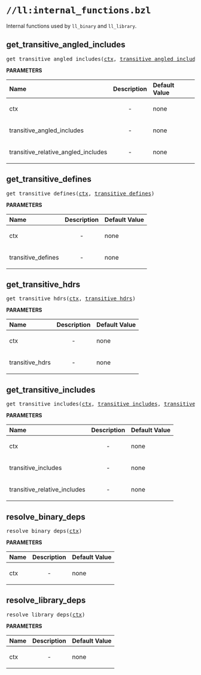 <!-- Generated with Stardoc: http://skydoc.bazel.build -->

# `//ll:internal_functions.bzl`

Internal functions used by `ll_binary` and `ll_library`.


<a id="#get_transitive_angled_includes"></a>

## get_transitive_angled_includes

<pre>
get_transitive_angled_includes(<a href="#get_transitive_angled_includes-ctx">ctx</a>, <a href="#get_transitive_angled_includes-transitive_angled_includes">transitive_angled_includes</a>, <a href="#get_transitive_angled_includes-transitive_relative_angled_includes">transitive_relative_angled_includes</a>)
</pre>



**PARAMETERS**


| Name  | Description | Default Value |
| :------------- | :------------- | :------------- |
| <a id="get_transitive_angled_includes-ctx"></a>ctx |  <p align="center"> - </p>   |  none |
| <a id="get_transitive_angled_includes-transitive_angled_includes"></a>transitive_angled_includes |  <p align="center"> - </p>   |  none |
| <a id="get_transitive_angled_includes-transitive_relative_angled_includes"></a>transitive_relative_angled_includes |  <p align="center"> - </p>   |  none |


<a id="#get_transitive_defines"></a>

## get_transitive_defines

<pre>
get_transitive_defines(<a href="#get_transitive_defines-ctx">ctx</a>, <a href="#get_transitive_defines-transitive_defines">transitive_defines</a>)
</pre>



**PARAMETERS**


| Name  | Description | Default Value |
| :------------- | :------------- | :------------- |
| <a id="get_transitive_defines-ctx"></a>ctx |  <p align="center"> - </p>   |  none |
| <a id="get_transitive_defines-transitive_defines"></a>transitive_defines |  <p align="center"> - </p>   |  none |


<a id="#get_transitive_hdrs"></a>

## get_transitive_hdrs

<pre>
get_transitive_hdrs(<a href="#get_transitive_hdrs-ctx">ctx</a>, <a href="#get_transitive_hdrs-transitive_hdrs">transitive_hdrs</a>)
</pre>



**PARAMETERS**


| Name  | Description | Default Value |
| :------------- | :------------- | :------------- |
| <a id="get_transitive_hdrs-ctx"></a>ctx |  <p align="center"> - </p>   |  none |
| <a id="get_transitive_hdrs-transitive_hdrs"></a>transitive_hdrs |  <p align="center"> - </p>   |  none |


<a id="#get_transitive_includes"></a>

## get_transitive_includes

<pre>
get_transitive_includes(<a href="#get_transitive_includes-ctx">ctx</a>, <a href="#get_transitive_includes-transitive_includes">transitive_includes</a>, <a href="#get_transitive_includes-transitive_relative_includes">transitive_relative_includes</a>)
</pre>



**PARAMETERS**


| Name  | Description | Default Value |
| :------------- | :------------- | :------------- |
| <a id="get_transitive_includes-ctx"></a>ctx |  <p align="center"> - </p>   |  none |
| <a id="get_transitive_includes-transitive_includes"></a>transitive_includes |  <p align="center"> - </p>   |  none |
| <a id="get_transitive_includes-transitive_relative_includes"></a>transitive_relative_includes |  <p align="center"> - </p>   |  none |


<a id="#resolve_binary_deps"></a>

## resolve_binary_deps

<pre>
resolve_binary_deps(<a href="#resolve_binary_deps-ctx">ctx</a>)
</pre>



**PARAMETERS**


| Name  | Description | Default Value |
| :------------- | :------------- | :------------- |
| <a id="resolve_binary_deps-ctx"></a>ctx |  <p align="center"> - </p>   |  none |


<a id="#resolve_library_deps"></a>

## resolve_library_deps

<pre>
resolve_library_deps(<a href="#resolve_library_deps-ctx">ctx</a>)
</pre>



**PARAMETERS**


| Name  | Description | Default Value |
| :------------- | :------------- | :------------- |
| <a id="resolve_library_deps-ctx"></a>ctx |  <p align="center"> - </p>   |  none |
